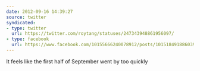 ```yaml
---
date: 2012-09-16 14:39:27
source: twitter
syndicated:
- type: twitter
  url: https://twitter.com/roytang/statuses/247343948861956097/
- type: facebook
  url: https://www.facebook.com/10155666240078912/posts/10151849188603912
---
```


It feels like the first half of September went by too quickly